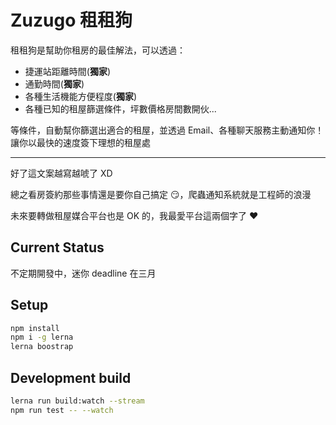 # Zuzugo 租租狗

租租狗是幫助你租房的最佳解法，可以透過：

- 捷運站距離時間(**獨家**)
- 通勤時間(**獨家**)
- 各種生活機能方便程度(**獨家**)
- 各種已知的租屋篩選條件，坪數價格房間數開伙...

等條件，自動幫你篩選出適合的租屋，並透過 Email、各種聊天服務主動通知你！讓你以最快的速度簽下理想的租屋處

---

好了這文案越寫越唬了 XD

總之看房簽約那些事情還是要你自己搞定 😏，爬蟲通知系統就是工程師的浪漫

未來要轉做租屋媒合平台也是 OK 的，我最愛平台這兩個字了 ❤️

## Current Status

不定期開發中，迷你 deadline 在三月

## Setup

```bash
npm install
npm i -g lerna
lerna boostrap
```

## Development build

```bash
lerna run build:watch --stream
npm run test -- --watch
```
